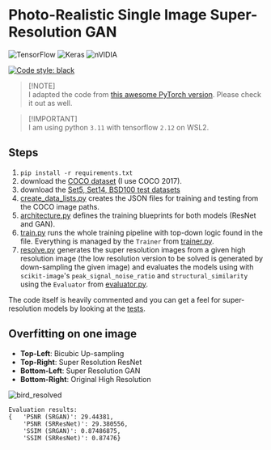 # Photo-Realistic Single Image Super-Resolution GAN

![TensorFlow](https://img.shields.io/badge/TensorFlow-%23FF6F00.svg?style=for-the-badge&logo=TensorFlow&logoColor=white)  ![Keras](https://img.shields.io/badge/Keras-%23D00000.svg?style=for-the-badge&logo=Keras&logoColor=white)  ![nVIDIA](https://img.shields.io/badge/nVIDIA-%2376B900.svg?style=for-the-badge&logo=nVIDIA&logoColor=white)

[![Code style: black](https://img.shields.io/badge/code%20style-black-000000.svg)](https://github.com/psf/black)

> [!NOTE]\
> I adapted the code from [this awesome PyTorch version](https://github.com/sgrvinod/a-PyTorch-Tutorial-to-Super-Resolution). Please check it out as well.

> [!IMPORTANT]\
> I am using python `3.11` with tensorflow `2.12` on WSL2.

## Steps
 1. `pip install -r requirements.txt`
 2. download the [COCO dataset](https://cocodataset.org/#home) (I use COCO 2017).
 3. download the [Set5, Set14, BSD100 test datasets](https://github.com/XPixelGroup/BasicSR/blob/master/docs/DatasetPreparation.md#common-image-sr-datasets)
 4. [create_data_lists.py](https://github.com/AndreiMoraru123/Super-Resolution/blob/main/create_data_lists.py) creates the JSON files for training and testing from the COCO image paths.
 5. [architecture.py](https://github.com/AndreiMoraru123/Super-Resolution/blob/main/architecture.py) defines the training blueprints for both models (ResNet and GAN).
 6. [train.py](https://github.com/AndreiMoraru123/Super-Resolution/blob/main/train.py) runs the whole training pipeline with top-down logic found in the file. Everything is managed by  the `Trainer` from [trainer.py](https://github.com/AndreiMoraru123/Super-Resolution/blob/main/trainer.py).
 7. [resolve.py](https://github.com/AndreiMoraru123/Super-Resolution/blob/main/resolve.py) generates the super resolution images from a given high resolution image (the low resolution version to be solved is generated by down-sampling the given image) and evaluates the models using with `scikit-image`'s `peak_signal_noise_ratio` and `structural_similarity` using the `Evaluator` from [evaluator.py](https://github.com/AndreiMoraru123/Super-Resolution/blob/main/evaluator.py).

The code itself is heavily commented and you can get a feel for super-resolution models by looking at the [tests](https://github.com/AndreiMoraru123/Neural-Machine-Translation/tree/main/test).

## Overfitting on one image

- **Top-Left**: Bicubic Up-sampling
- **Top-Right**: Super Resolution ResNet
- **Bottom-Left**: Super Resolution GAN
- **Bottom-Right**: Original High Resolution
  
![bird_resolved](https://github.com/AndreiMoraru123/Super-Resolution/assets/81184255/1429d7c7-96be-4737-be21-253ac5a09ed2)

```
Evaluation results:
{   'PSNR (SRGAN)': 29.44381,
    'PSNR (SRResNet)': 29.380556,
    'SSIM (SRGAN)': 0.87486875,
    'SSIM (SRResNet)': 0.87476}
```
